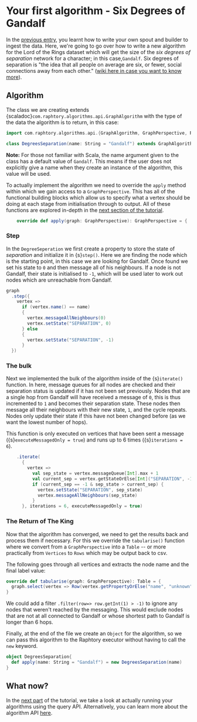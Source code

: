 

# Your first algorithm - Six Degrees of Gandalf

In the [previous entry](../Ingestion/sprouter.md), you learnt how to write your own spout and builder to ingest the data. Here, we're going to go over how to write a new algorithm for the Lord of the Rings dataset which will get the size of the _six degrees of separation_ network for a character; in this case,`Gandalf`. 
Six degrees of separation is "the idea that all people on average are six, or fewer, social connections away from each other." ([wiki here in case you want to know more](https://en.wikipedia.org/wiki/Six_degrees_of_separation)).

## Algorithm

The class we are creating extends {scaladoc}`com.raphtory.algorithms.api.GraphAlgorithm` with the type of 
the data the algorithm is to return, in this case:

```scala
import com.raphtory.algorithms.api.{GraphAlgorithm, GraphPerspective, Row, Table}

class DegreesSeparation(name: String = "Gandalf") extends GraphAlgorithm {
```

**Note:** For those not familiar with Scala, the name argument given to the class has a default value of `Gandalf`. 
This means if the user does not explicitly give a name when they create an instance of the algorithm, this value will 
be used. 

To actually implement the algorithm we need to override the `apply` method within which we gain access to a `GraphPerspective`. This has all of the functional building blocks which allow us to specify what a vertex should be doing at each stage from initialisation through to output. All of these functions are explored in-depth in the [next section of the tutorial](analysis-explained.md).

```scala
    override def apply(graph: GraphPerspective): GraphPerspective = {
```

### Step
In the `DegreeSeperation` we first create a property to store the state of _separation_ and initialize it in {s}`step()`. 
Here we are finding the node which is the starting point, in this case we are looking for Gandalf. 
Once found we set his state to `0` and then message all of his neighbours. If a node is not Gandalf, 
their state is initialised to `-1`, which will be used later to work out nodes which are unreachable from Gandalf. 

```scala
graph
  .step({
    vertex =>
      if (vertex.name() == name) 
      {
        vertex.messageAllNeighbours(0)
        vertex.setState("SEPARATION", 0)
      } else 
      {
        vertex.setState("SEPARATION", -1)
      }
  })
```

### The bulk
Next we implemented the bulk of the algorithm inside of the {s}`iterate()` function. In here, message queues for all 
nodes are checked and their separation status is updated if it has not been set previously. Nodes that are a single hop 
from Gandalf will have received a message of `0`, this is thus incremented to `1` and becomes their separation state. 
These nodes then message all their neighbours with their new state, `1`, and the cycle repeats. Nodes only update 
their state if this have not been changed before (as we want the lowest number of hops). 

This function is only executed on vertices that have been sent a message ({s}`executeMessagedOnly = true`) and runs up to 
6 times ({s}`iterations = 6`).

```scala
    .iterate(
      {
        vertex =>
          val sep_state = vertex.messageQueue[Int].max + 1
          val current_sep = vertex.getStateOrElse[Int]("SEPARATION", -1)
          if (current_sep == -1 & sep_state > current_sep) {
            vertex.setState("SEPARATION", sep_state)
            vertex.messageAllNeighbours(sep_state)
          }
      }, iterations = 6, executeMessagedOnly = true)
```

### The Return of The King
Now that the algorithm has converged, we need to get the results back and process them if necessary. For this we override the `tabularise()` function where we convert from a `GraphPerspective` into a `Table` -- or more practically from `Vertices` to `Rows` which may be output back to csv.

The following goes through all vertices and extracts the node name and the final label value: 
```scala
override def tabularise(graph: GraphPerspective): Table = {
  graph.select(vertex => Row(vertex.getPropertyOrElse("name", "unknown"), vertex.getStateOrElse[Int]("SEPARATION", -1)))
}
```

We could add a filter `.filter(row=> row.getInt(1) > -1)` to ignore any nodes that weren't reached by the messaging. This would exclude nodes that are not at all connected to Gandalf or whose shortest path to Gandalf is longer than 6 hops.

Finally, at the end of the file we create an `Object` for the algorithm, so we can pass this algorithm to the Raphtory executor without having to call the `new` keyword. 

```scala
object DegreesSeparation{
  def apply(name: String = "Gandalf") = new DegreesSeparation(name)
}
```

## What now?

In the [next part](queries.md) of the tutorial, we take a look at actually running your algorithms using the query API. 
Alternatively, you can learn more about the algorithm API [here](analysis-explained.md).

